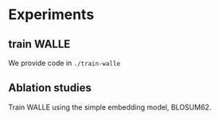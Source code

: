 # Experiments

## train WALLE

We provide code in `./train-walle`

## Ablation studies

Train WALLE using the simple embedding model, BLOSUM62.
